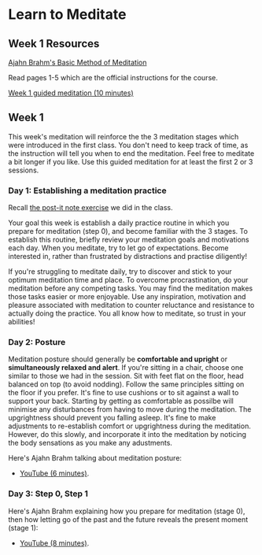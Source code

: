 # Learn to Meditate

## Week 1 Resources

[Ajahn Brahm's Basic Method of Meditation](ajahn-brahm_the-basic-method-of-meditation.pdf)

Read pages 1-5 which are the official instructions for the course.

[Week 1 guided meditation (10 minutes)](https://goo.gl/zteJS3)

## Week 1

This week's meditation will reinforce the the 3 meditation stages which were introduced in the first class.  You don't need to keep track of time, as the instruction will tell you when to end the meditation.  Feel free to meditate a bit longer if you like.  Use this guided meditation for at least the first 2 or 3 sessions.

### Day 1: Establishing a meditation practice

Recall [the post-it note exercise](https://goo.gl/qqrM5V) we did in the class.

Your goal this week is establish a daily practice routine in which you prepare for meditation (step 0), and become familiar with the 3 stages.  To establish this routine, briefly review your meditation goals and motivations each day.  When you meditate, try to let go of expectations.  Become interested in, rather than frustrated by distractions and practise diligently!

If you're struggling to meditate daily, try to discover and stick to your optimum meditation time and place.  To overcome procrastination, do your meditation before any competing tasks.  You may find the meditation makes those tasks easier or more enjoyable.  Use any inspiration, motivation and pleasure associated with meditation to counter reluctance and resistance to actually doing the practice.  You all know how to meditate, so trust in your abilities!

### Day 2: Posture

Meditation posture should generally be  **comfortable and upright** or **simultaneously relaxed and alert**.  If you're sitting in a chair, choose one similar to those we had in the session.  Sit with feet flat on the floor, head balanced on top (to avoid nodding).  Follow the same principles sitting on the floor if you prefer.  It's fine to use cushions or to sit against a wall to support your back.  Starting by getting as comfortable as possilbe will minimise any disturbances from having to move during the meditation.  The upgrightness should prevent you falling asleep.  It's fine to make adjustments to re-establish comfort or upgrightness during the meditation.  However, do this slowly, and incorporate it into the meditation by noticing the body sensations as you make any adustments.

Here's Ajahn Brahm talking about meditation posture:

* [YouTube (6 minutes)](https://www.youtube.com/embed/3WOtkPm_9gU?start=1712&end=2129).

### Day 3: Step 0, Step 1

Here's Ajahn Brahm explaining how you prepare for meditation (stage 0), then how letting go of the past and the future reveals the present moment (stage 1):

* [YouTube (8 minutes)](https://www.youtube.com/embed/3WOtkPm_9gU?start=2390&end=2948).



